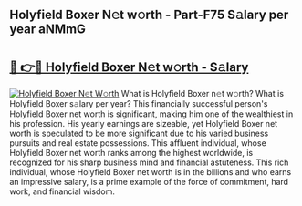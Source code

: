 ## Holyfield Boxer N𝚎t w𝚘rth - Part-F75 S𝚊lary per year aNMmG

# <h2><a href="http://gc3yz0m.nevu.top/?p=Holyfield+Boxer">🔗 👉🔴 Holyfield Boxer N𝚎t w𝚘rth - S𝚊lary</a></h2>

[![Holyfield Boxer N𝚎t W𝚘rth](https://i.imgur.com/Oavwk0R.jpeg)](http://gc3yz0m.nevu.top/?p=Holyfield+Boxer)
What is Holyfield Boxer n𝚎t w𝚘rth? What is Holyfield Boxer s𝚊lary per year?
This financially successful person's Holyfield Boxer net worth is significant, making him one of the wealthiest in his profession. His yearly earnings are sizeable, yet Holyfield Boxer net worth is speculated to be more significant due to his varied business pursuits and real estate possessions. This affluent individual, whose Holyfield Boxer net worth ranks among the highest worldwide, is recognized for his sharp business mind and financial astuteness. This rich individual, whose Holyfield Boxer net worth is in the billions and who earns an impressive salary, is a prime example of the force of commitment, hard work, and financial wisdom.
